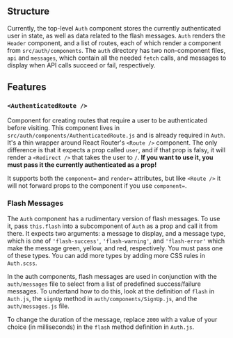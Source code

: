 
## Structure

Currently, the top-level `Auth` component stores the currently authenticated
user in state, as well as data related to the flash messages. `Auth` renders the
`Header` component, and a list of routes, each of which render a component from
`src/auth/components`. The `auth` directory has two non-component files, `api`
and `messages`, which contain all the needed `fetch` calls, and messages to
display when API calls succeed or fail, respectively.

## Features

### `<AuthenticatedRoute />`

Component for creating routes that require a
user to be authenticated before visiting. This component lives in
`src/auth/components/AuthenticatedRoute.js` and is already required in `Auth`.
It's a thin wrapper around React Router's `<Route />` component. The only
difference is that it expects a prop called `user`, and if that prop is falsy,
it will render a `<Redirect />` that takes the user to `/`. **If you want to use
it, you must pass it the currently authenticated as a prop!**

It supports both the `component=` and `render=` attributes, but like `<Route />`
it will not forward props to the component if you use `component=`.

### Flash Messages

The `Auth` component has a rudimentary version of flash messages. To use it,
pass `this.flash` into a subcomponent of `Auth` as a prop and call it from there.
It expects two arguments: a message to display, and a message type, which is one
of `'flash-success'`, `'flash-warning'`, and `'flash-error'` which make the
message green, yellow, and red, respectively. You must pass one of these types.
You can add more types by adding more CSS rules in `Auth.scss`.

In the auth components, flash messages are used in conjunction with the
 `auth/messages` file to select from a list of predefined success/failure
 messages. To undertand how to do this, look at the definition of `flash` in
 `Auth.js`, the `signUp` method in `auth/components/SignUp.js`, and the
 `auth/messages.js` file.

 To change the duration of the message, replace `2000` with a value of your
 choice (in milliseconds) in the `flash` method definition in `Auth.js`.
